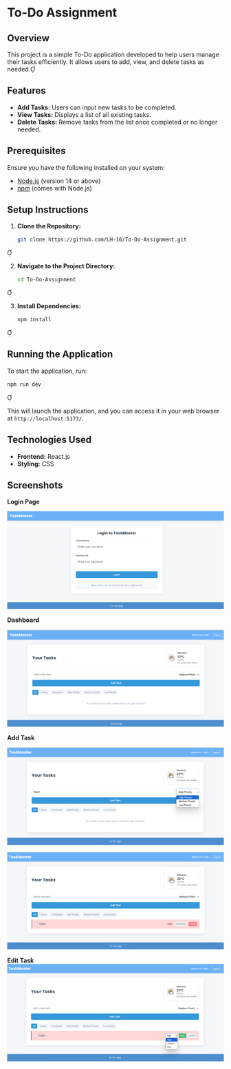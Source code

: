 # To-Do Assignment

## Overview

This project is a simple To-Do application developed to help users manage their tasks efficiently. It allows users to add, view, and delete tasks as needed.

## Features

- **Add Tasks:** Users can input new tasks to be completed.
- **View Tasks:** Displays a list of all existing tasks.
- **Delete Tasks:** Remove tasks from the list once completed or no longer needed.

## Prerequisites

Ensure you have the following installed on your system:

- [Node.js](https://nodejs.org/) (version 14 or above)
- [npm](https://www.npmjs.com/) (comes with Node.js)

## Setup Instructions

1. **Clone the Repository:**

   ```bash
   git clone https://github.com/LH-10/To-Do-Assignment.git
   ```


2. **Navigate to the Project Directory:**

   ```bash
   cd To-Do-Assignment
   ```


3. **Install Dependencies:**

   ```bash
   npm install
   ```


## Running the Application

To start the application, run:


```bash
npm run dev
```


This will launch the application, and you can access it in your web browser at `http://localhost:5173/`.




## Technologies Used

- **Frontend:** React.js
- **Styling:** CSS

## Screenshots
**Login Page**

![To-Do App Screenshot](https://github.com/LH-10/To-Do-Assignment/blob/main/To-Do-App/screenshots/ToDo%20(1).png)

**Dashboard**

![To-Do App Screenshot](https://github.com/LH-10/To-Do-Assignment/blob/main/To-Do-App/screenshots/ToDo%20(2).png)

**Add Task**

![To-Do App Screenshot](https://github.com/LH-10/To-Do-Assignment/blob/main/To-Do-App/screenshots/ToDo%20(3).png)


![To-Do App Screenshot](https://github.com/LH-10/To-Do-Assignment/blob/main/To-Do-App/screenshots/ToDo%20(4).png)

**Edit Task**
![To-Do App Screenshot](https://github.com/LH-10/To-Do-Assignment/blob/main/To-Do-App/screenshots/ToDo%20(5).png)

